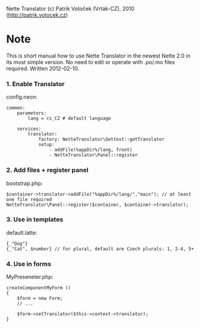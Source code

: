Nette Translator (c) Patrik Votoček (Vrtak-CZ), 2010 (http://patrik.votocek.cz)

Note
========
This is short manual how to use Nette Translator in the newest Nette 2.0 in its most simple version.
No need to edit or operate with .po/.mo files required. Written 2012-02-10.


### 1. Enable Translator

config.neon:

	common:
		parameters:
			lang = cs_CZ # default language

		services:
			translator:
				factory: NetteTranslator\Gettext::getTranslator
				setup:
					- addFile(%appDir%/lang, front)
					- NetteTranslator\Panel::register


### 2. Add files + register panel

bootstrap.php:

	$container->translator->addFile("%appDir%/lang/","main"); // at least one file required
	NetteTranslator\Panel::register($container, $container->translator);


### 3. Use in templates

default.latte:

	{_"Dog"}
	{_"Cat", $number} // for plural, default are Czech plurals: 1, 2-4, 5+


### 4. Use in forms

MyPreseneter.php:	

	createComponentMyForm ()
	{
		$form = new Form;
		// ...

		$form->setTranslator($this->context->translator);
	}